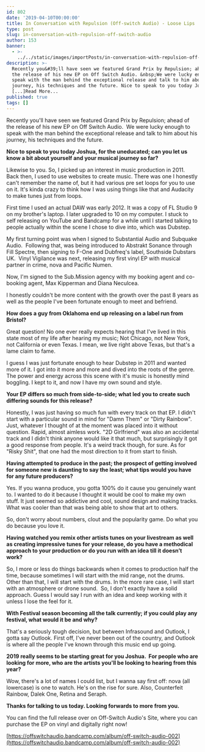 ```yaml
---
id: 802
date: '2019-04-10T00:00:00'
title: In Conversation with Repulsion (Off-switch Audio) - Loose Lips
type: post
slug: in-conversation-with-repulsion-off-switch-audio
author: 153
banner:
  - >-
    ../../static/images/importPosts/in-conversation-with-repulsion-off-switch-audio/image802.jpeg
description: >-
  Recently you&#39;ll have seen we featured Grand Prix by Repulsion; ahead of
  the release of his new EP on Off Switch Audio. &nbsp;We were lucky enough to
  speak with the man behind the exceptional release and talk to him about his
  journey, his techniques and the future. Nice to speak to you today Joshua, for
  [...]Read More...
published: true
tags: []
---
```

Recently you'll have seen we featured Grand Prix by Repulsion; ahead of the release of his new EP on Off Switch Audio.  We were lucky enough to speak with the man behind the exceptional release and talk to him about his journey, his techniques and the future.

**Nice to speak to you today Joshua, for the uneducated; can you let us know a bit about yourself and your musical journey so far?**

Likewise to you. So, I picked up an interest in music production in 2011. Back then, I used to use websites to create music. There was one I honestly can't remember the name of, but it had various pre set loops for you to use on it. It's kinda crazy to think how I was using things like that and Audacity to make tunes just from loops.

First time I used an actual DAW was early 2012. It was a copy of FL Studio 9 on my brother's laptop. I later upgraded to 10 on my computer. I stuck to self releasing on YouTube and Bandcamp for a while until I started talking to people actually within the scene I chose to dive into, which was Dubstep.

My first turning point was when I signed to Substantial Audio and Subquake Audio.  Following that, was being introduced to Abstrakt Sonance through Fill Spectre, then signing to F-One and Dubfreq's label, Southside Dubstars UK.  Vinyl Vigilance was next, releasing my first vinyl EP with musical partner in crime, nova and Pacific Numen.

Now, I'm signed to the Sub.Mission agency with my booking agent and co-booking agent, Max Kipperman and Diana Neculcea.

I honestly couldn't be more content with the growth over the past 8 years as well as the people I've been fortunate enough to meet and befriend.

**How does a guy from Oklahoma end up releasing on a label run from Bristol?**

Great question! No one ever really expects hearing that I've lived in this state most of my life after hearing my music; Not Chicago, not New York, not California or even Texas. I mean, we live right above Texas, but that's a lame claim to fame.

I guess I was just fortunate enough to hear Dubstep in 2011 and wanted more of it. I got into it more and more and dived into the roots of the genre. The power and energy across this scene with it's music is honestly mind boggling. I kept to it, and now I have my own sound and style.

**Your EP differs so much from side-to-side; what led you to create such differing sounds for this release?**

Honestly, I was just having so much fun with every track on that EP. I didn't start with a particular sound in mind for "Damn Them" or "Dirty Rainbow". Just, whatever I thought of at the moment was placed into it without question. Rapid, almost aimless work. "2D Girlfriend" was also an accidental track and I didn't think anyone would like it that much, but surprisingly it got a good response from people. It's a weird track though, for sure. As for "Risky Shit", that one had the most direction to it from start to finish.

**Having attempted to produce in the past; the prospect of getting involved for someone new is daunting to say the least; what tips would you have for any future producers?**

Yes. If you wanna produce, you gotta 100% do it cause you genuinely want to. I wanted to do it because I thought it would be cool to make my own stuff. It just seemed so addictive and cool, sound design and making tracks. What was cooler than that was being able to show that art to others.

So, don't worry about numbers, clout and the popularity game. Do what you do because you love it.

**Having watched you remix other artists tunes on your livestream as well as creating impressive tunes for your release, do you have a methodical approach to your production or do you run with an idea till it doesn’t work?**

So, I more or less do things backwards when it comes to production half the time, because sometimes I will start with the mid range, not the drums. Other than that, I will start with the drums. In the more rare case, I will start with an atmosphere or drone sound.  So, I don't exactly have a solid approach. Guess I would say I run with an idea and keep working with it unless I lose the feel for it.

**With Festival season becoming all the talk currently; if you could play any festival, what would it be and why?**  

That's a seriously tough decision, but between Infrasound and Outlook, I gotta say Outlook. First off, I've never been out of the country, and Outlook is where all the people I've known through this music end up going.

**2019 really seems to be starting great for you Joshua.  For people who are looking for more, who are the artists you'll be looking to hearing from this year?** 

Wow, there's a lot of names I could list, but I wanna say first off: nova (all lowercase) is one to watch. He's on the rise for sure. Also, Counterfeit Rainbow, Dalek One, Retina and Seraph.

**Thanks for talking to us today. Looking forwards to more from you.**

You can find the full release over on Off-Switch Audio's Site, where you can purchase the EP on vinyl and digitally right now!

[](https://offswitchaudio.bandcamp.com/album/off-switch-audio-002)[https://offswitchaudio.bandcamp.com/album/off-switch-audio-002](https://offswitchaudio.bandcamp.com/album/off-switch-audio-002)